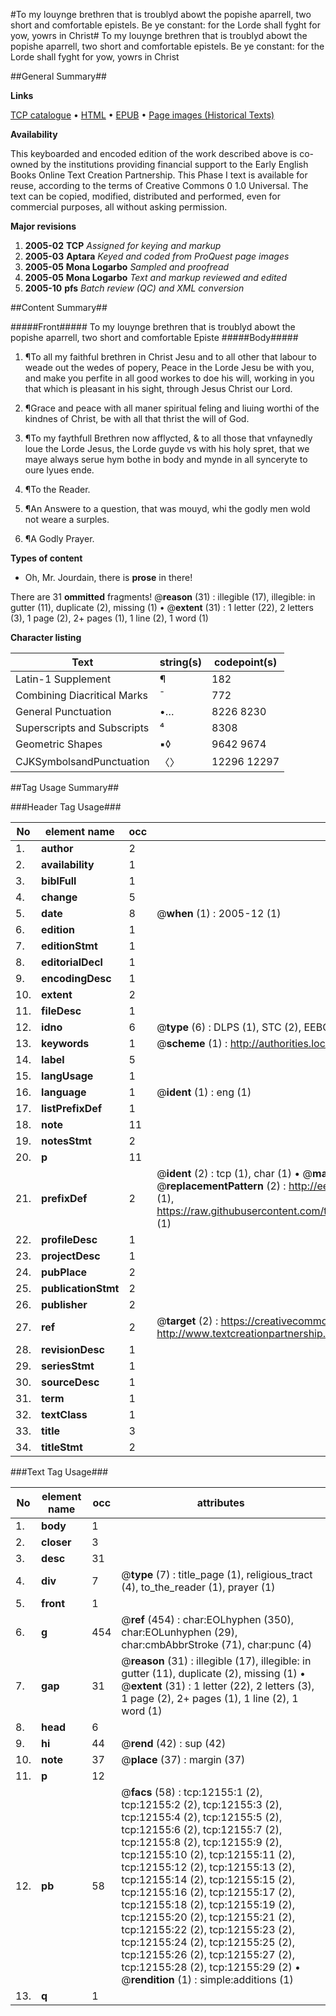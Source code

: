 #To my louynge brethren that is troublyd abowt the popishe aparrell, two short and comfortable epistels. Be ye constant: for the Lorde shall fyght for yow, yowrs in Christ#
To my louynge brethren that is troublyd abowt the popishe aparrell, two short and comfortable epistels. Be ye constant: for the Lorde shall fyght for yow, yowrs in Christ

##General Summary##

**Links**

[TCP catalogue](http://www.ota.ox.ac.uk/tcp/)  • 
[HTML](http://tei.it.ox.ac.uk/tcp/Texts-HTML/free/A00/A00277.html)  • 
[EPUB](http://tei.it.ox.ac.uk/tcp/Texts-EPUB/free/A00/A00277.epub) • 
[Page images (Historical Texts)](https://data.historicaltexts.jisc.ac.uk/view?pubId=eebo-99847135e&pageId=eebo-99847135e-12155-1)

**Availability**

This keyboarded and encoded edition of the
	       work described above is co-owned by the institutions
	       providing financial support to the Early English Books
	       Online Text Creation Partnership. This Phase I text is
	       available for reuse, according to the terms of Creative
	       Commons 0 1.0 Universal. The text can be copied,
	       modified, distributed and performed, even for
	       commercial purposes, all without asking permission.

**Major revisions**

1. __2005-02__ __TCP__ *Assigned for keying and markup*
1. __2005-03__ __Aptara__ *Keyed and coded from ProQuest page images*
1. __2005-05__ __Mona Logarbo__ *Sampled and proofread*
1. __2005-05__ __Mona Logarbo__ *Text and markup reviewed and edited*
1. __2005-10__ __pfs__ *Batch review (QC) and XML conversion*

##Content Summary##

#####Front#####
To my louynge brethren
that is troublyd abowt the popishe
aparrell, two short and
comfortable Episte
#####Body#####

1. ¶To all my faithful brethren in Christ Jesu
and to all other that labour to weade out
the wedes of popery, Peace in the Lorde
Jesu be with you, and make you perfite in
all good workes to doe his will, working
in you that which is pleasant in his sight,
through Jesus Christ our Lord.

1. ¶Grace and peace with all maner spiritual
feling and liuing worthi of
the kindnes of Christ, be with
all that thrist the will
of God.

1. ¶To my faythfull Brethren
now afflycted, & to all those that vnfaynedly
loue the Lorde Jesus, the Lorde guyde vs
with his holy spret, that we maye always
serue hym bothe in body and mynde in
all synceryte to oure lyues ende.

1. ¶To the Reader.

1. ¶An Answere to a question, that was
mouyd, whi the godly men wold
not weare a surples.

1. ¶A Godly Prayer.

**Types of content**

  * Oh, Mr. Jourdain, there is **prose** in there!

There are 31 **ommitted** fragments! 
 @__reason__ (31) : illegible (17), illegible: in gutter (11), duplicate (2), missing (1)  •  @__extent__ (31) : 1 letter (22), 2 letters (3), 1 page (2), 2+ pages (1), 1 line (2), 1 word (1)

**Character listing**


|Text|string(s)|codepoint(s)|
|---|---|---|
|Latin-1 Supplement|¶|182|
|Combining             Diacritical Marks|̄|772|
|General Punctuation|•…|8226 8230|
|Superscripts             and Subscripts|⁴|8308|
|Geometric Shapes|▪◊|9642 9674|
|CJKSymbolsandPunctuation|〈〉|12296 12297|

##Tag Usage Summary##

###Header Tag Usage###

|No|element name|occ|attributes|
|---|---|---|---|
|1.|__author__|2||
|2.|__availability__|1||
|3.|__biblFull__|1||
|4.|__change__|5||
|5.|__date__|8| @__when__ (1) : 2005-12 (1)|
|6.|__edition__|1||
|7.|__editionStmt__|1||
|8.|__editorialDecl__|1||
|9.|__encodingDesc__|1||
|10.|__extent__|2||
|11.|__fileDesc__|1||
|12.|__idno__|6| @__type__ (6) : DLPS (1), STC (2), EEBO-CITATION (1), PROQUEST (1), VID (1)|
|13.|__keywords__|1| @__scheme__ (1) : http://authorities.loc.gov/ (1)|
|14.|__label__|5||
|15.|__langUsage__|1||
|16.|__language__|1| @__ident__ (1) : eng (1)|
|17.|__listPrefixDef__|1||
|18.|__note__|11||
|19.|__notesStmt__|2||
|20.|__p__|11||
|21.|__prefixDef__|2| @__ident__ (2) : tcp (1), char (1)  •  @__matchPattern__ (2) : ([0-9\-]+):([0-9IVX]+) (1), (.+) (1)  •  @__replacementPattern__ (2) : http://eebo.chadwyck.com/downloadtiff?vid=$1&page=$2 (1), https://raw.githubusercontent.com/textcreationpartnership/Texts/master/tcpchars.xml#$1 (1)|
|22.|__profileDesc__|1||
|23.|__projectDesc__|1||
|24.|__pubPlace__|2||
|25.|__publicationStmt__|2||
|26.|__publisher__|2||
|27.|__ref__|2| @__target__ (2) : https://creativecommons.org/publicdomain/zero/1.0/ (1), http://www.textcreationpartnership.org/docs/. (1)|
|28.|__revisionDesc__|1||
|29.|__seriesStmt__|1||
|30.|__sourceDesc__|1||
|31.|__term__|1||
|32.|__textClass__|1||
|33.|__title__|3||
|34.|__titleStmt__|2||


###Text Tag Usage###

|No|element name|occ|attributes|
|---|---|---|---|
|1.|__body__|1||
|2.|__closer__|3||
|3.|__desc__|31||
|4.|__div__|7| @__type__ (7) : title_page (1), religious_tract (4), to_the_reader (1), prayer (1)|
|5.|__front__|1||
|6.|__g__|454| @__ref__ (454) : char:EOLhyphen (350), char:EOLunhyphen (29), char:cmbAbbrStroke (71), char:punc (4)|
|7.|__gap__|31| @__reason__ (31) : illegible (17), illegible: in gutter (11), duplicate (2), missing (1)  •  @__extent__ (31) : 1 letter (22), 2 letters (3), 1 page (2), 2+ pages (1), 1 line (2), 1 word (1)|
|8.|__head__|6||
|9.|__hi__|44| @__rend__ (42) : sup (42)|
|10.|__note__|37| @__place__ (37) : margin (37)|
|11.|__p__|12||
|12.|__pb__|58| @__facs__ (58) : tcp:12155:1 (2), tcp:12155:2 (2), tcp:12155:3 (2), tcp:12155:4 (2), tcp:12155:5 (2), tcp:12155:6 (2), tcp:12155:7 (2), tcp:12155:8 (2), tcp:12155:9 (2), tcp:12155:10 (2), tcp:12155:11 (2), tcp:12155:12 (2), tcp:12155:13 (2), tcp:12155:14 (2), tcp:12155:15 (2), tcp:12155:16 (2), tcp:12155:17 (2), tcp:12155:18 (2), tcp:12155:19 (2), tcp:12155:20 (2), tcp:12155:21 (2), tcp:12155:22 (2), tcp:12155:23 (2), tcp:12155:24 (2), tcp:12155:25 (2), tcp:12155:26 (2), tcp:12155:27 (2), tcp:12155:28 (2), tcp:12155:29 (2)  •  @__rendition__ (1) : simple:additions (1)|
|13.|__q__|1||
